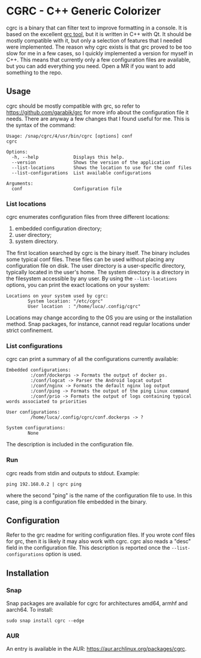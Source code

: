 # CGRC - C++ Generic Colorizer

cgrc is a binary that can filter text to improve formatting in a console. It is based on the excellent [grc tool](https://github.com/garabik/grc), but it is written in C++ with Qt. It should be mostly compatible with it, but only a selection of features that I needed were implemented. The reason why cgrc exists is that grc proved to be too slow for me in a few cases, so I quickly implemented a version for myself in C++. This means that currently only a few configuration files are available, but you can add everything you need. Open a MR if you want to add something to the repo.

## Usage

cgrc should be mostly compatible with grc, so refer to https://github.com/garabik/grc for more info about the configuration file it needs. There are anyway a few changes that I found useful for me. This is the syntax of the command:

```
Usage: /snap/cgrc/4/usr/bin/cgrc [options] conf
cgrc

Options:
  -h, --help             Displays this help.
  --version              Shows the version of the application
  --list-locations       Shows the location to use for the conf files
  --list-configurations  List available configurations

Arguments:
  conf                   Configuration file
```

### List locations

cgrc enumerates configuration files from three different locations:

1. embedded configuration directory;
2. user directory;
3. system directory.

The first location searched by cgrc is the binary itself. The binary includes some typical conf files. These files can be used without placing any configuration file on disk. The user directory is a user-specific directory, typically located in the user's home. The system directory is a directory in the filesystem accessible by any user. By using the `--list-locations` options, you can print the exact locations on your system:

```
Locations on your system used by cgrc:
        System location: "/etc/cgrc"
        User location  : "/home/luca/.config/cgrc"
```

Locations may change according to the OS you are using or the installation method. Snap packages, for instance, cannot read regular locations under strict confinement.

### List configurations

cgrc can print a summary of all the configurations currently available:

```
Embedded configurations:
         :/conf/dockerps -> Formats the output of docker ps.
         :/conf/logcat -> Parser the Android logcat output
         :/conf/nginx -> Formats the default nginx log output
         :/conf/ping -> Formats the output of the ping Linux command
         :/conf/prio -> Formats the output of logs containing typical words associated to priorities

User configurations:
         /home/luca/.config/cgrc/conf.dockerps -> ?

System configurations:
        None
```

The description is included in the configuration file.

### Run

cgrc reads from stdin and outputs to stdout. Example:

```
ping 192.168.0.2 | cgrc ping
```

where the second "ping" is the name of the configuration file to use. In this case, ping is a configuration file embedded in the binary.

## Configuration

Refer to the grc readme for writing configuration files. If you wrote conf files for grc, then it is likely it may also work with cgrc. cgrc also reads a "desc" field in the configuration file. This description is reported once the ```--list-configurations``` option is used.

## Installation

### Snap

Snap packages are available for cgrc for architectures amd64, armhf and aarch64. To install:

```sudo snap install cgrc --edge```

### AUR

An entry is available in the AUR: https://aur.archlinux.org/packages/cgrc.